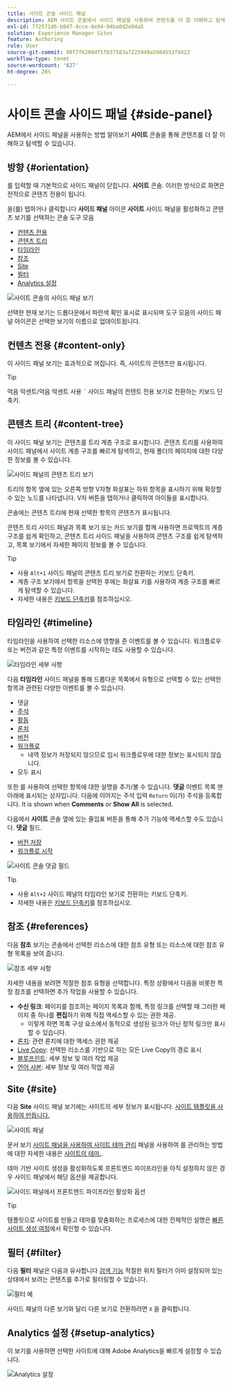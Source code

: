 ```yaml
---
title: 사이트 콘솔 사이드 패널
description: AEM 사이트 콘솔에서 사이드 패널을 사용하여 콘텐츠를 더 잘 이해하고 탐색하는 방법을 알아봅니다.
exl-id: 7f2571d6-b847-4cce-8e94-94ba0d2e04a5
solution: Experience Manager Sites
feature: Authoring
role: User
source-git-commit: 90f7f6209df5f837583a7225940a5984551f6622
workflow-type: tm+mt
source-wordcount: '827'
ht-degree: 26%

---
```


# 사이트 콘솔 사이드 패널 {#side-panel}

AEM에서 사이드 패널을 사용하는 방법 알아보기 **사이트** 콘솔을 통해 콘텐츠를 더 잘 이해하고 탐색할 수 있습니다.

## 방향 {#orientation}

를 입력할 때 기본적으로 사이드 패널이 닫힙니다. **사이트** 콘솔. 이러한 방식으로 화면은 전적으로 콘텐츠 전용이 됩니다.

을(를) 탭하거나 클릭합니다 **사이드 패널** 아이콘 **사이트** 사이드 패널을 활성화하고 콘텐츠 보기를 선택하는 콘솔 도구 모음

* [컨텐츠 전용](#content-only)
* [콘텐츠 트리](#content-tree)
* [타임라인](#timeline)
* [참조](#references)
* [Site](#site)
* [필터](#filter)
* [Analytics 설정](#setup-analytics)

![사이트 콘솔의 사이드 패널 보기](assets/sites-console-side-panel-views.png)

선택한 현재 보기는 드롭다운에서 파란색 확인 표시로 표시되며 도구 모음의 사이드 패널 아이콘은 선택한 보기의 이름으로 업데이트됩니다.

## 컨텐츠 전용 {#content-only}

이 사이드 패널 보기는 효과적으로 꺼집니다. 즉, 사이트의 콘텐츠만 표시됩니다.

>[!TIP]
>
>억음 악센트/억음 악센트 사용 `´` 사이드 패널의 컨텐트 전용 보기로 전환하는 키보드 단축키.

## 콘텐츠 트리 {#content-tree}

이 사이드 패널 보기는 콘텐츠를 트리 계층 구조로 표시합니다. 콘텐츠 트리를 사용하여 사이드 패널에서 사이트 계층 구조를 빠르게 탐색하고, 현재 폴더의 페이지에 대한 다양한 정보를 볼 수 있습니다.

![사이드 패널의 콘텐츠 트리 보기](assets/console-side-panel-content-tree.png)

트리의 항목 옆에 있는 오른쪽 방향 V자형 화살표는 하위 항목을 표시하기 위해 확장할 수 있는 노드를 나타냅니다. V자 버튼을 탭하거나 클릭하여 아이들을 표시합니다.

콘솔에는 콘텐츠 트리에 현재 선택한 항목의 콘텐츠가 표시됩니다.

콘텐츠 트리 사이드 패널과 목록 보기 또는 카드 보기를 함께 사용하면 프로젝트의 계층 구조를 쉽게 확인하고, 콘텐츠 트리 사이드 패널을 사용하여 콘텐츠 구조를 쉽게 탐색하고, 목록 보기에서 자세한 페이지 정보를 볼 수 있습니다.

>[!TIP]
>
>* 사용 `Alt+1` 사이드 패널의 콘텐츠 트리 보기로 전환하는 키보드 단축키.
>* 계층 구조 보기에서 항목을 선택한 후에는 화살표 키를 사용하여 계층 구조를 빠르게 탐색할 수 있습니다.
>* 자세한 내용은 [키보드 단축키](/help/sites-cloud/authoring/sites-console/keyboard-shortcuts.md)를 참조하십시오.

## 타임라인 {#timeline}

타임라인을 사용하여 선택한 리소스에 영향을 준 이벤트를 볼 수 있습니다. 워크플로우 또는 버전과 같은 특정 이벤트를 시작하는 데도 사용할 수 있습니다.

![타임라인 세부 사항](/help/sites-cloud/authoring/assets/timeline-detail.png)

다음 **타임라인** 사이드 패널을 통해 드롭다운 목록에서 유형으로 선택할 수 있는 선택한 항목과 관련된 다양한 이벤트를 볼 수 있습니다.

* 댓글
* [주석](/help/sites-cloud/authoring/page-editor/annotations.md)
* [활동](/help/sites-cloud/authoring/personalization/activities.md)
* [론치](/help/sites-cloud/authoring/launches/overview.md)
* [버전](/help/sites-cloud/authoring/sites-console/page-versions.md)
* [워크플로](/help/sites-cloud/authoring/workflows/overview.md)
   * 내역 정보가 저장되지 않으므로 임시 워크플로우에 대한 정보는 표시되지 않습니다.<!--With the exception of [transient workflows](/help/sites-developing/workflows.md#transient-workflows) as no history information is saved for these-->
* 모두 표시

또한 를 사용하여 선택한 항목에 대한 설명을 추가/볼 수 있습니다. **댓글** 이벤트 목록 맨 아래에 표시되는 상자입니다. 다음에 이어지는 주석 입력 `Return` 이(가) 주석을 등록합니다. It is shown when **Comments** or **Show All** is selected.

다음에서 **사이트** 콘솔 옆에 있는 줄임표 버튼을 통해 추가 기능에 액세스할 수도 있습니다. **댓글** 필드.

* [버전 저장](/help/sites-cloud/authoring/sites-console/page-versions.md)
* [워크플로 시작](/help/sites-cloud/authoring/workflows/applying.md)

![사이트 콘솔 댓글 필드](assets/sites-console-comment-ellipsis.png)

>[!TIP]
>
>* 사용 `Alt+2` 사이드 패널의 타임라인 보기로 전환하는 키보드 단축키.
>* 자세한 내용은 [키보드 단축키](/help/sites-cloud/authoring/sites-console/keyboard-shortcuts.md)를 참조하십시오.

## 참조 {#references}

다음 **참조** 보기는 콘솔에서 선택한 리소스에 대한 참조 유형 또는 리소스에 대한 참조 유형 목록을 보여 줍니다.

![참조 세부 사항](assets/console-side-panel-references-detail.png)

자세한 내용을 보려면 적절한 참조 유형을 선택합니다. 특정 상황에서 다음을 비롯한 특정 참조를 선택하면 추가 작업을 사용할 수 있습니다.

* **수신 링크**: 페이지를 참조하는 페이지 목록과 함께, 특정 링크를 선택할 때 그러한 페이지 중 하나를 **편집**&#x200B;하기 위해 직접 액세스할 수 있는 권한 제공.
   * 이렇게 하면 목록 구성 요소에서 동적으로 생성된 링크가 아닌 정적 링크만 표시할 수 있습니다.
* [론치](/help/sites-cloud/authoring/launches/overview.md): 관련 론치에 대한 액세스 권한 제공
* [Live Copy](/help/sites-cloud/administering/msm/overview.md): 선택한 리소스를 기반으로 하는 모든 Live Copy의 경로 표시
* [블루프린트](/help/sites-cloud/administering/msm/best-practices.md): 세부 정보 및 여러 작업 제공
* [언어 사본](/help/sites-cloud/administering/translation/managing-projects.md#creating-translation-projects-using-the-references-panel): 세부 정보 및 여러 작업 제공

## Site {#site}

다음 **Site** 사이드 패널 보기에는 사이트의 세부 정보가 표시됩니다. [사이트 템플릿을 사용하여 만듭니다.](/help/sites-cloud/administering/site-creation/create-site.md)

![사이트 패널](assets/console-side-panel-site-paenl.png)

문서 보기 [사이트 패널을 사용하여 사이트 테마 관리](/help/sites-cloud/administering/site-creation/site-rail.md) 패널을 사용하여 를 관리하는 방법에 대한 자세한 내용은 [사이트의 테마.](/help/sites-cloud/administering/site-creation/site-themes.md).

테마 기반 사이트 생성을 활성화하도록 프론트엔드 파이프라인을 아직 설정하지 않은 경우 사이드 패널에서 해당 옵션을 제공합니다.

![사이드 패널에서 프론트엔드 파이프라인 활성화 옵션](assets/sites-console-side-panel-site.png)

>[!TIP]
>
>템플릿으로 사이트를 만들고 테마를 맞춤화하는 프로세스에 대한 전체적인 설명은 [빠른 사이트 생성 여정](/help/journey-sites/quick-site/overview.md)에서 확인할 수 있습니다.

## 필터 {#filter}

다음 **필터** 패널은 다음과 유사합니다 [검색 기능](/help/sites-cloud/authoring/search.md) 적절한 위치 필터가 이미 설정되어 있는 상태에서 보려는 콘텐츠를 추가로 필터링할 수 있습니다.

![필터 예](assets/console-side-panel-filter.png)

사이드 패널의 다른 보기와 달리 다른 보기로 전환하려면 `X` 을 클릭합니다.

## Analytics 설정 {#setup-analytics}

이 보기를 사용하면 선택한 사이트에 대해 Adobe Analytics을 빠르게 설정할 수 있습니다.

![Analytics 설정](assets/sites-console-side-panel-setup-analytics.png)
